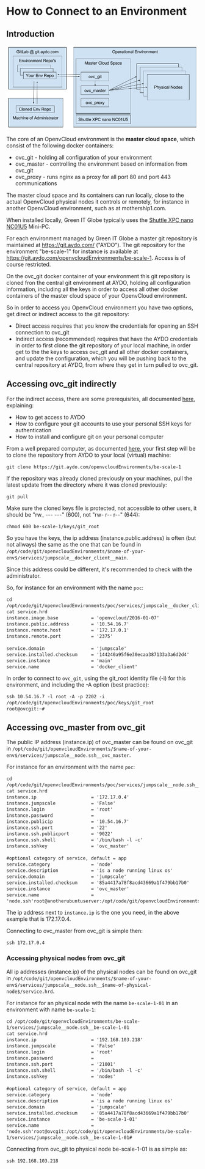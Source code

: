 # How to Connect to an Environment

## Introduction

![](AdminArchitecture.png)

The core of an OpenvCloud environment is the **master cloud space**, which consist of the following docker containers:
- ovc_git - holding all configuration of your environment
- ovc_master - controlling the environment based on information from ovc_git
- ovc_proxy - runs nginx as a proxy for all port 80 and port 443 communications

The master cloud space and its containers can run locally, close to the actual OpenvCloud physical nodes it controls or remotely, for instance in another OpenvCloud environment, such as at mothership1.com.

When installed locally, Green IT Globe typically uses the [Shuttle XPC nano NC01U5](http://www.shuttle.eu/products/nano/nc01u5/) Mini-PC.

For each environment managed by Green IT Globe a master git repository is maintained at https://git.aydo.com/ ("AYDO"). The git repository for the environment "be-scale-1" for instance is available at https://git.aydo.com/openvcloudEnvironments/be-scale-1. Access is of course restricted.

On the ovc_git docker container of your environment this git repository is cloned fron the central git environment at AYDO, holding all configuration information, including all the keys in order to access all other docker containers of the master cloud space of your OpenvCloud environment.

So in order to access you OpenvCloud environment you have two options, get direct or indirect access to the git repository:

- Direct access requires that you know the credentials for opening an SSH connection to ovc_git
- Indirect access (recommended) requires that have the AYDO credentials in order to first clone the git repository of your local machine, in order get to the the keys to access ovc_git and all other docker containers, and update the configuration, which you will be pushing back to the central repository at AYDO, from where they get in turn pulled to ovc_git.


## Accessing ovc_git indirectly

For the indirect access, there are some prerequisites, all documented [here](preparing_for_indirect_access.md), explaining:
- How to get access to AYDO
- How to configure your git accounts to use your personal SSH keys for authentication
- How to install and configure git on your personal computer

From a well prepared computer, as documented [here](preparing_for_indirect_access.md), your first step will be to clone the repository from AYDO to your local (virtual) machine:
```
git clone https://git.aydo.com/openvcloudEnvironments/be-scale-1
```

If the repository was already cloned previously on your machines, pull the latest update from the directory where it was cloned previously:
```
git pull
```

Make sure the cloned keys file is protected, not accessible to other users, it should be "rw_ --- ---" (600), not "rw- r-- r--" (644):
```
chmod 600 be-scale-1/keys/git_root
```

So you have the keys, the ip address (instance.public.address) is often (but not allways) the same as the one that can be found in `/opt/code/git/openvcloudEnvironments/$name-of-your-env$/services/jumpscale__docker_client__main`.

Since this address could be different, it's recommended to check with the administrator.

So, for instance for an environment with the name `poc`:
```
cd /opt/code/git/openvcloudEnvironments/poc/services/jumpscale__docker_client__main
cat service.hrd
instance.image.base            = 'openvcloud/2016-01-07'
instance.public.address        = '10.54.16.7'
instance.remote.host           = '172.17.0.1'
instance.remote.port           = '2375'

service.domain                 = 'jumpscale'
service.installed.checksum     = '144240a95f6e30ecaa387133a3a6d2d4'
service.instance               = 'main'
service.name                   = 'docker_client'
```

In order to connect to `ovc_git`, using the git_root identity file (-i) for this environment, and including the -A option (best practice):
```
ssh 10.54.16.7 -l root -A -p 2202 -i /opt/code/git/openvcloudEnvironments/poc/keys/git_root
root@ovcgit:~#
```


## Accessing ovc_master from ovc_git

The public IP address (instance.ip) of ovc_master can be found on ovc_git in `/opt/code/git/openvcloudEnvironments/$name-of-your-env$/services/jumpscale__node.ssh__ovc_master`.

For instance for an environment with the name `poc`:
```
cd /opt/code/git/openvcloudEnvironments/poc/services/jumpscale__node.ssh__ovc_master
cat service.hrd
instance.ip                    = '172.17.0.4'
instance.jumpscale             = 'False'
instance.login                 = 'root'
instance.password              =
instance.publicip              = '10.54.16.7'
instance.ssh.port              = '22'
instance.ssh.publicport        = '9022'
instance.ssh.shell             = '/bin/bash -l -c'
instance.sshkey                = 'ovc_master'

#optional category of service, default = app
service.category               = 'node'
service.description            = 'is a node running linux os'
service.domain                 = 'jumpscale'
service.installed.checksum     = '85a4417a78f8acd43669a1f479bb17b0'
service.instance               = 'ovc_master'
service.name                   = 'node.ssh'root@anotherubuntuserver:/opt/code/git/openvcloudEnvironments/poc/services/jumpscale__node.ssh__ovc_master#
```

The ip address next to `instance.ip` is the one you need, in the above example that is 172.17.0.4.

Connecting to ovc_master from ovc_git is simple then:
```
ssh 172.17.0.4
```


### Accessing physical nodes from ovc_git

All ip addresses (instance.ip) of the physical nodes can be found on ovc_git in `/opt/code/git/openvcloudEnvironments/$name-of-your-env$/services/jumpscale__node.ssh__$name-of-physical-node$/service.hrd`.

For instance for an physical node with the name `be-scale-1-01` in an environment with name `be-scale-1`:
```
cd /opt/code/git/openvcloudEnvironments/be-scale-1/services/jumpscale__node.ssh__be-scale-1-01
cat service.hrd
instance.ip                    = '192.168.103.218'
instance.jumpscale             = 'False'
instance.login                 = 'root'
instance.password              =
instance.ssh.port              = '21001'
instance.ssh.shell             = '/bin/bash -l -c'
instance.sshkey                = 'nodes'

#optional category of service, default = app
service.category               = 'node'
service.description            = 'is a node running linux os'
service.domain                 = 'jumpscale'
service.installed.checksum     = '85a4417a78f8acd43669a1f479bb17b0'
service.instance               = 'be-scale-1-01'
service.name                   = 'node.ssh'root@ovcgit:/opt/code/git/openvcloudEnvironments/be-scale-1/services/jumpscale__node.ssh__be-scale-1-01#
```

Connecting from ovc_git to physical node be-scale-1-01 is as simple as:
```
ssh 192.168.103.218
```
